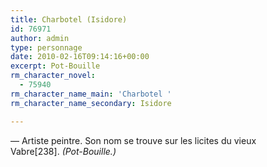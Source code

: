 ```yaml
---
title: Charbotel (Isidore)
id: 76971
author: admin
type: personnage
date: 2010-02-16T09:14:16+00:00
excerpt: Pot-Bouille
rm_character_novel:
  - 75940
rm_character_name_main: 'Charbotel '
rm_character_name_secondary: Isidore

---
```

— Artiste peintre. Son nom se trouve sur les licites du vieux Vabre[238]. _(Pot-Bouille.)_